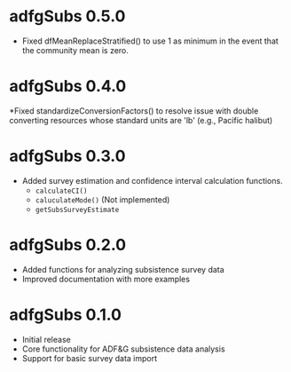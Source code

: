 # adfgSubs 0.5.0
* Fixed dfMeanReplaceStratified() to use 1 as minimum in the event that the community mean is zero.

# adfgSubs 0.4.0
*Fixed standardizeConversionFactors() to resolve issue with double converting resources whose standard units are 'lb' (e.g., Pacific halibut)

# adfgSubs 0.3.0
* Added survey estimation and confidence interval calculation functions.
  * `calculateCI()`
  * `caluculateMode()` (Not implemented)
  * `getSubsSurveyEstimate`

# adfgSubs 0.2.0

* Added functions for analyzing subsistence survey data
* Improved documentation with more examples

# adfgSubs 0.1.0

* Initial release
* Core functionality for ADF&G subsistence data analysis
* Support for basic survey data import
